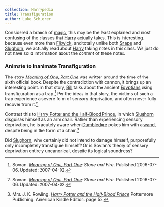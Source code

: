 ```yaml
---
collection: Harrypedia
title: Transfiguration
author: Luke Schierer
---
```


Considered a branch of [magic], this may be the least explained and most
confusing of the classes that [Harry] actually takes.  This is interesting,
because even more than [Flitwick], and totally unlike both [Snape] and
[Slughorn], we actually read about [Harry] taking notes in this class.  We
just do not have solid information about the *content* of these notes.

### Animate to Inanimate Transfiguration

The story _[Meaning of One, Part One]_ was written around the time of the
sixth official book.  Despite the contradiction with cannon, it brings up an
interesting point.  In that story, [Bill] talks about the ancient
[Egyptians] using transfiguration as a trap.[^221220-1]  Per the ideas in
that story, the victims of such a trap experience a severe form of sensory
deprivation, and often never fully recover from it.[^221220-2]  

Contrast this to [Harry Potter and the Half-Blood Prince], in which
[Slughorn] disguises himself as an arm chair.  Rather than experiencing
sensory deprivation, he is acutely aware when [Dumbledore] pokes him with a
[wand], despite being in the form of a chair.[^221220-3]

Did [Slughorn], who certainly did not intend to damage himself, purposefully
only incompletely transfigure himself?  Or is Sovran's theory of sensory
deprivation entirely uncanonical, despite its logical soundness?

[Slughorn]: <../../people/slughorn/horace_eugene_flaccus>

[Dumbledore]: <../../people/dumbledore/albus_percival_wulfric_brian>

[wand]: <../wands>

[^221220-3]: Mrs. J. K. Rowling. 
    _[Harry Potter and the Half-Blood Prince]_
    Pottermore Publishing. American Kindle Edition. page 53. 

[Harry Potter and the Half-Blood Prince]: https://www.librarything.com/work/1133624/book/203684961

[^221220-1]: Sovran. _[Meaning of One, Part One]: Stone and Fire_. Published 2006-07-06. Updated: 2007-04-02. 

[^221220-2]: Sovran. _[Meaning of One, Part One]: Stone and Fire_. Published 2006-07-06. Updated: 2007-04-02. 

[Meaning of One, Part One]: https://www.siye.co.uk/siye/series.php?seriesid=54

[Egyptians]: <../../Egypt>

[Bill]: <../../people/weasley/william_arthur>

[magic]: <../../magic>

[Harry]: <../../people/potter/harry_james>

[Flitwick]: <../../people/flitwick/filus>

[Snape]: <../../people/snape/severus>
